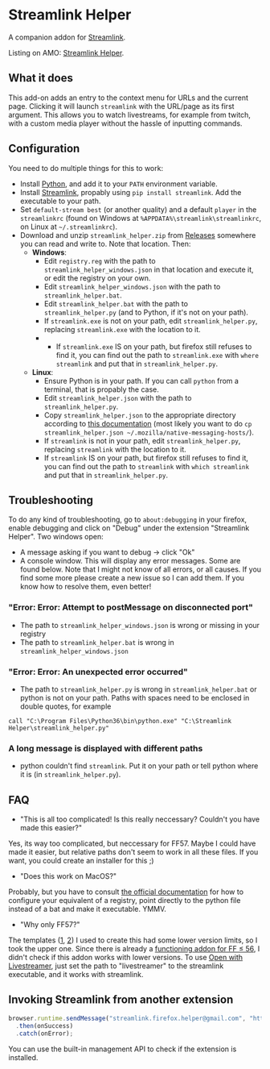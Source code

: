 # Streamlink Helper

A companion addon for [Streamlink](https://github.com/streamlink/streamlink).

Listing on AMO: [Streamlink Helper](https://addons.mozilla.org/en-US/firefox/addon/streamlink_helper/).

## What it does

This add-on adds an entry to the context menu for URLs and the current page. Clicking it will launch `streamlink` with the URL/page as its first argument.
This allows you to watch livestreams, for example from twitch, with a custom media player without the hassle of inputting commands.

## Configuration

You need to do multiple things for this to work:
- Install [Python](https://python.org), and add it to your `PATH` environment variable.
- Install [Streamlink](https://github.com/streamlink/streamlink), propably using `pip install streamlink`. Add the executable to your path.
- Set `default-stream best` (or another quality) and a default `player` in the `streamlinkrc` (found on Windows at `%APPDATA%\streamlink\streamlinkrc`, on Linux at `~/.streamlinkrc`).
- Download and unzip `streamlink_helper.zip` from [Releases](https://github.com/plneappl/streamlink_helper/releases) somewhere you can read and write to. Note that location. Then:
    - **Windows**:
        + Edit `registry.reg` with the path to `streamlink_helper_windows.json` in that location and execute it, or edit the registry on your own.
        + Edit `streamlink_helper_windows.json` with the path to `streamlink_helper.bat`.
        + Edit `streamlink_helper.bat` with the path to `streamlink_helper.py` (and to Python, if it's not on your path).
        + If `streamlink.exe` is not on your path, edit `streamlink_helper.py`, replacing `streamlink.exe` with the location to it.
        + + If `streamlink.exe` IS on your path, but firefox still refuses to find it, you can find out the path to `streamlink.exe` with `where streamlink` and put that in `streamlink_helper.py`.
    - **Linux**:
        + Ensure Python is in your path. If you can call `python` from a terminal, that is propably the case.
        + Edit `streamlink_helper.json` with the path to `streamlink_helper.py`.
        + Copy `streamlink_helper.json` to the appropriate directory according to [this documentation](https://developer.mozilla.org/en-US/Add-ons/WebExtensions/Native_manifests#Linux) (most likely you want to do `cp streamlink_helper.json ~/.mozilla/native-messaging-hosts/`).
        + If `streamlink` is not in your path, edit `streamlink_helper.py`, replacing `streamlink` with the location to it.
        + If `streamlink` IS on your path, but firefox still refuses to find it, you can find out the path to `streamlink` with `which streamlink` and put that in `streamlink_helper.py`.

## Troubleshooting

To do any kind of troubleshooting, go to `about:debugging` in your firefox, enable debugging and click on "Debug" under the extension "Streamlink Helper".
Two windows open: 
- A message asking if you want to debug → click "Ok"
- A console window. This will display any error messages. Some are found below. Note that I might not know of all errors, or all causes. If you find some more please create a new issue so I can add them. If you know how to resolve them, even better!

### "Error: Error: Attempt to postMessage on disconnected port"
- The path to `streamlink_helper_windows.json` is wrong or missing in your registry
- The path to `streamlink_helper.bat` is wrong in `streamlink_helper_windows.json`

### "Error: Error: An unexpected error occurred"
- The path to `streamlink_helper.py` is wrong in `streamlink_helper.bat` or python is not on your path. Paths with spaces need to be enclosed in double quotes, for example

`call "C:\Program Files\Python36\bin\python.exe" "C:\Streamlink Helper\streamlink_helper.py"`

### A long message is displayed with different paths
- python couldn't find `streamlink`. Put it on your path or tell python where it is (in `streamlink_helper.py`).


## FAQ

- "This is all too complicated! Is this really neccessary? Couldn't you have made this easier?"

Yes, its way too complicated, but neccessary for FF57. Maybe I could have made it easier, but relative paths don't seem to work in all these files. If you want, you could create an installer for this ;)

- "Does this work on MacOS?"

Probably, but you have to consult [the official documentation](https://developer.mozilla.org/en-US/Add-ons/WebExtensions/Native_messaging) for how to configure your equivalent of a registry, point directly to the python file instead of a bat and make it executable. YMMV.

- "Why only FF57?"

The templates ([1](https://github.com/mdn/webextensions-examples/tree/master/native-messaging/add-on), [2](https://github.com/mdn/webextensions-examples/tree/master/menu-demo)) I used to create this had some lower version limits, so I took the upper one. Since there is already a [functioning addon for FF ≤ 56](https://addons.mozilla.org/en-US/firefox/addon/open-livestreamer/), I didn't check if this addon works with lower versions.
To use [Open with Livestreamer](https://addons.mozilla.org/en-US/firefox/addon/open-livestreamer/), just set the path to "livestreamer" to the streamlink executable, and it works with streamlink.

## Invoking Streamlink from another extension
```js
browser.runtime.sendMessage("streamlink.firefox.helper@gmail.com", "https://example.com/your/url/here")
  .then(onSuccess)
  .catch(onError);
```

You can use the built-in management API to check if the extension is installed.
